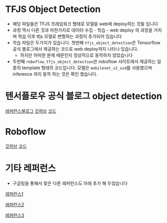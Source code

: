 # TFJS Object Detection 
- 해당 파일들은 TFJS 프레임워크 형태로 모델을 web에 deploy하는 것들 입니다
- 과정 역시 다른 것과 마찬가지로 데이터 수집 - 학습 - web deploy 의 과정을 거치며 학습 이후 tfjs 모델로 변형하는 과정이 추가되어 있습니다 
- 학습 파일은 두가지가 있습니다. 첫번째 `tfjs_object_detection`은 Tensorflow 공식 블로그에서 제공하는 코드로 web deploy까지 나타나 있습니다. 
  - 하지만 어떠한 문제 때문인지 정상적으로 동작하지 않았습니다 
- 두번째 `roboflow_tfjs_object_detection`은 roboflow 사이트에서 제공하는 일종의 template 형태의 코드입니다. 모델은 `mobilenet_v2_ssd`를 사용했으며 inference 까지 동작 하는 것은 확인 했습니다. 


# 텐서플로우 공식 블로그 object detection 
  [레퍼런스블로그](https://blog.tensorflow.org/2021/01/custom-object-detection-in-browser.html)
  [깃허브](https://github.com/hugozanini/TFJS-object-detection)
  [코드](https://github.com/crimama/clf_obj/blob/main/2_object_detection/tfjs_object_detection/TFJS-object-detection.ipynb)
  

# Roboflow 
  [깃허브](https://github.com/roboflow-ai/tensorflow-object-detection-faster-rcnn)
  [코드](https://github.com/crimama/clf_obj/blob/main/2_object_detection/tfjs_object_detection/roboflow_tfjs_object_detection.ipynb)

# 기타 레퍼런스 
- 구글링을 통해서 찾은 다른 레퍼런스도 아래 추가 해 두었습니다 

[레퍼런스1](https://www.analyticsvidhya.com/blog/2021/12/custom-object-detection-on-the-browser-using-tensorflow-js/)

[레퍼런스2](https://codelabs.developers.google.com/codelabs/tensorflowjs-object-detection#0)

[레퍼런스3](https://medium.com/swlh/build-custom-object-detection-web-application-using-tensorflow-js-d1664f96a18b)
